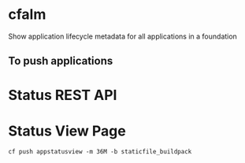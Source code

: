 # cfalm
Show application lifecycle metadata for all applications in a foundation

## To push applications  
# Status REST API  
# Status View Page  
    
    cf push appstatusview -m 36M -b staticfile_buildpack 
